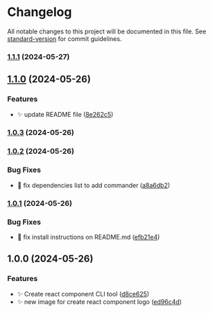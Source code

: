 # Changelog

All notable changes to this project will be documented in this file. See [standard-version](https://github.com/conventional-changelog/standard-version) for commit guidelines.

### [1.1.1](https://github.com/azelky/react-new-component-cli/compare/v1.1.0...v1.1.1) (2024-05-27)

## [1.1.0](https://github.com/azelky/react-new-component-cli/compare/v1.0.3...v1.1.0) (2024-05-26)


### Features

* ✨ update README file ([8e262c5](https://github.com/azelky/react-new-component-cli/commit/8e262c5e119ea642a799fd9a6d512e7cf76b3bd1))

### [1.0.3](https://github.com/azelky/react-new-component-cli/compare/v1.0.2...v1.0.3) (2024-05-26)

### [1.0.2](https://github.com/azelky/react-new-component-cli/compare/v1.0.1...v1.0.2) (2024-05-26)


### Bug Fixes

* 🐛 fix dependencies list to add commander ([a8a6db2](https://github.com/azelky/react-new-component-cli/commit/a8a6db216f69799d350d0d0bd12a27180bfe1de8))

### [1.0.1](https://github.com/azelky/react-new-component-cli/compare/v1.0.0...v1.0.1) (2024-05-26)


### Bug Fixes

* 🐛 fix install instructions on README.md ([efb21e4](https://github.com/azelky/react-new-component-cli/commit/efb21e4a34b4d47fe63f6e0a5bdfd65483c727d9))

## 1.0.0 (2024-05-26)

### Features

- ✨ Create react component CLI tool ([d8ce625](https://github.com/azelky/react-new-component-cli/commit/d8ce625ac566cb3d1e74106d99db0c97ee1a3f89))
- ✨ new image for create react component logo ([ed96c4d](https://github.com/azelky/react-new-component-cli/commit/ed96c4d63e6e91517cbf700f8316981b82ed1115))
